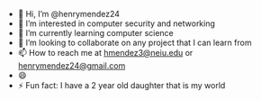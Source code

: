 - 👋 Hi, I’m @henrymendez24
- 👀 I’m interested in computer security and networking 
- 🌱 I’m currently learning computer science 
- 💞️ I’m looking to collaborate on any project that I can learn from
- 📫 How to reach me at hmendez3@neiu.edu or henrymendez24@gmail.com 
- 😄 
- ⚡ Fun fact: I have a 2 year old daughter that is my world

<!---
henrymendez24/henrymendez24 is a ✨ special ✨ repository because its `README.md` (this file) appears on your GitHub profile.
You can click the Preview link to take a look at your changes.
--->
